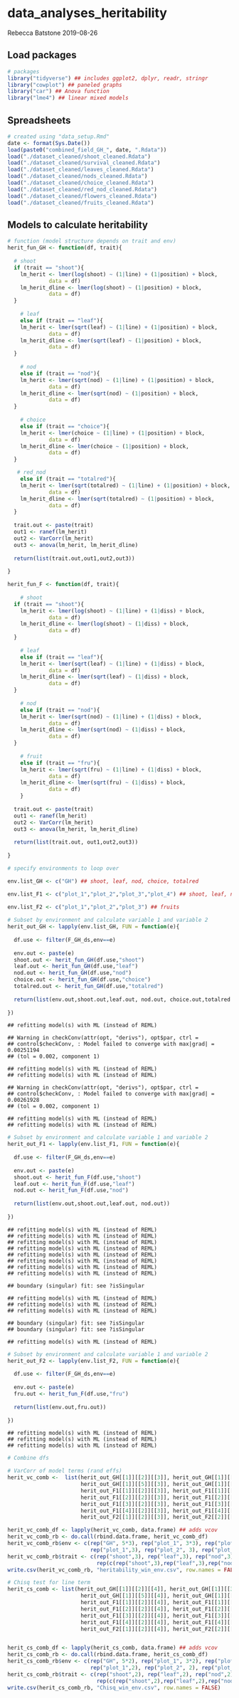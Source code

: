 data\_analyses\_heritability
================
Rebecca Batstone
2019-08-26

Load packages
-------------

``` r
# packages
library("tidyverse") ## includes ggplot2, dplyr, readr, stringr
library("cowplot") ## paneled graphs
library("car") ## Anova function
library("lme4") ## linear mixed models
```

Spreadsheets
------------

``` r
# created using "data_setup.Rmd"
date <- format(Sys.Date())
load(paste0("combined_field_GH_", date, ".Rdata"))
load("./dataset_cleaned/shoot_cleaned.Rdata")
load("./dataset_cleaned/survival_cleaned.Rdata")
load("./dataset_cleaned/leaves_cleaned.Rdata")
load("./dataset_cleaned/nods_cleaned.Rdata")
load("./dataset_cleaned/choice_cleaned.Rdata")
load("./dataset_cleaned/red_nod_cleaned.Rdata")
load("./dataset_cleaned/flowers_cleaned.Rdata")
load("./dataset_cleaned/fruits_cleaned.Rdata")
```

Models to calculate heritability
--------------------------------

``` r
# function (model structure depends on trait and env)
herit_fun_GH <- function(df, trait){
  
  # shoot
  if (trait == "shoot"){
    lm_herit <- lmer(log(shoot) ~ (1|line) + (1|position) + block,
             data = df)
    lm_herit_dline <- lmer(log(shoot) ~ (1|position) + block,
             data = df)
  }
  
    # leaf
    else if (trait == "leaf"){
    lm_herit <- lmer(sqrt(leaf) ~ (1|line) + (1|position) + block,
             data = df)
    lm_herit_dline <- lmer(sqrt(leaf) ~ (1|position) + block,
             data = df)
  }
  
    # nod
    else if (trait == "nod"){
    lm_herit <- lmer(sqrt(nod) ~ (1|line) + (1|position) + block,
             data = df)
    lm_herit_dline <- lmer(sqrt(nod) ~ (1|position) + block,
             data = df)
  }
  
    # choice
    else if (trait == "choice"){
    lm_herit <- lmer(choice ~ (1|line) + (1|position) + block,
             data = df)
    lm_herit_dline <- lmer(choice ~ (1|position) + block,
             data = df)
  }

   # red_nod
    else if (trait == "totalred"){
    lm_herit <- lmer(sqrt(totalred) ~ (1|line) + (1|position) + block,
             data = df)
    lm_herit_dline <- lmer(sqrt(totalred) ~ (1|position) + block,
             data = df)
  }
  
  trait.out <- paste(trait)
  out1 <- ranef(lm_herit)
  out2 <- VarCorr(lm_herit)
  out3 <- anova(lm_herit, lm_herit_dline)
  
  return(list(trait.out,out1,out2,out3))
  
}

herit_fun_F <- function(df, trait){
  
    # shoot
  if (trait == "shoot"){
    lm_herit <- lmer(log(shoot) ~ (1|line) + (1|diss) + block,
             data = df)
    lm_herit_dline <- lmer(log(shoot) ~ (1|diss) + block,
             data = df)
  }
  
    # leaf
    else if (trait == "leaf"){
    lm_herit <- lmer(sqrt(leaf) ~ (1|line) + (1|diss) + block,
             data = df)
    lm_herit_dline <- lmer(sqrt(leaf) ~ (1|diss) + block,
             data = df)
  }
  
    # nod
    else if (trait == "nod"){
    lm_herit <- lmer(sqrt(nod) ~ (1|line) + (1|diss) + block,
             data = df)
    lm_herit_dline <- lmer(sqrt(nod) ~ (1|diss) + block,
             data = df)
  }
  
    # fruit
    else if (trait == "fru"){
    lm_herit <- lmer(sqrt(fru) ~ (1|line) + (1|diss) + block,
             data = df)
    lm_herit_dline <- lmer(sqrt(fru) ~ (1|diss) + block,
             data = df)
    }
  
  trait.out <- paste(trait)
  out1 <- ranef(lm_herit)
  out2 <- VarCorr(lm_herit)
  out3 <- anova(lm_herit, lm_herit_dline)
  
  return(list(trait.out, out1,out2,out3))
  
}

# specify environments to loop over

env.list_GH <- c("GH") ## shoot, leaf, nod, choice, totalred

env.list_F1 <- c("plot_1","plot_2","plot_3","plot_4") ## shoot, leaf, nod
  
env.list_F2 <- c("plot_1","plot_2","plot_3") ## fruits

# Subset by environment and calculate variable 1 and variable 2
herit_out_GH <- lapply(env.list_GH, FUN = function(e){
  
  df.use <- filter(F_GH_ds,env==e)
  
  env.out <- paste(e)
  shoot.out <- herit_fun_GH(df.use,"shoot")
  leaf.out <- herit_fun_GH(df.use,"leaf")
  nod.out <- herit_fun_GH(df.use,"nod")
  choice.out <- herit_fun_GH(df.use,"choice")
  totalred.out <- herit_fun_GH(df.use,"totalred")
  
  return(list(env.out,shoot.out,leaf.out, nod.out, choice.out,totalred.out))
  
})
```

    ## refitting model(s) with ML (instead of REML)

    ## Warning in checkConv(attr(opt, "derivs"), opt$par, ctrl =
    ## control$checkConv, : Model failed to converge with max|grad| = 0.00251194
    ## (tol = 0.002, component 1)

    ## refitting model(s) with ML (instead of REML)
    ## refitting model(s) with ML (instead of REML)

    ## Warning in checkConv(attr(opt, "derivs"), opt$par, ctrl =
    ## control$checkConv, : Model failed to converge with max|grad| = 0.00261928
    ## (tol = 0.002, component 1)

    ## refitting model(s) with ML (instead of REML)
    ## refitting model(s) with ML (instead of REML)

``` r
# Subset by environment and calculate variable 1 and variable 2
herit_out_F1 <- lapply(env.list_F1, FUN = function(e){
  
  df.use <- filter(F_GH_ds,env==e)
  
  env.out <- paste(e)
  shoot.out <- herit_fun_F(df.use,"shoot")
  leaf.out <- herit_fun_F(df.use,"leaf")
  nod.out <- herit_fun_F(df.use,"nod")
  
  return(list(env.out,shoot.out,leaf.out, nod.out))
  
})
```

    ## refitting model(s) with ML (instead of REML)
    ## refitting model(s) with ML (instead of REML)
    ## refitting model(s) with ML (instead of REML)
    ## refitting model(s) with ML (instead of REML)
    ## refitting model(s) with ML (instead of REML)
    ## refitting model(s) with ML (instead of REML)
    ## refitting model(s) with ML (instead of REML)
    ## refitting model(s) with ML (instead of REML)

    ## boundary (singular) fit: see ?isSingular

    ## refitting model(s) with ML (instead of REML)
    ## refitting model(s) with ML (instead of REML)
    ## refitting model(s) with ML (instead of REML)

    ## boundary (singular) fit: see ?isSingular
    ## boundary (singular) fit: see ?isSingular

    ## refitting model(s) with ML (instead of REML)

``` r
# Subset by environment and calculate variable 1 and variable 2
herit_out_F2 <- lapply(env.list_F2, FUN = function(e){
  
  df.use <- filter(F_GH_ds,env==e)
  
  env.out <- paste(e)
  fru.out <- herit_fun_F(df.use,"fru")
  
  return(list(env.out,fru.out))
  
})
```

    ## refitting model(s) with ML (instead of REML)
    ## refitting model(s) with ML (instead of REML)
    ## refitting model(s) with ML (instead of REML)

``` r
# Combine dfs

# VarCorr of model terms (rand effs)
herit_vc_comb <-  list(herit_out_GH[[1]][[2]][[3]], herit_out_GH[[1]][[3]][[3]], herit_out_GH[[1]][[4]][[3]],
                       herit_out_GH[[1]][[5]][[3]], herit_out_GH[[1]][[6]][[3]], ## GH only
                       herit_out_F1[[1]][[2]][[3]], herit_out_F1[[1]][[3]][[3]], herit_out_F1[[1]][[4]][[3]], ## p1
                       herit_out_F1[[2]][[2]][[3]], herit_out_F1[[2]][[3]][[3]], herit_out_F1[[2]][[4]][[3]], ## p2
                       herit_out_F1[[3]][[2]][[3]], herit_out_F1[[3]][[3]][[3]], herit_out_F1[[3]][[4]][[3]], ## p3
                       herit_out_F1[[4]][[2]][[3]], herit_out_F1[[4]][[3]][[3]], herit_out_F1[[4]][[4]][[3]], ## p4
                       herit_out_F2[[1]][[2]][[3]], herit_out_F2[[2]][[2]][[3]], herit_out_F2[[3]][[2]][[3]]) ## fruit

herit_vc_comb_df <- lapply(herit_vc_comb, data.frame) ## adds vcov
herit_vc_comb_rb <- do.call(rbind.data.frame, herit_vc_comb_df)
herit_vc_comb_rb$env <- c(rep("GH", 5*3), rep("plot_1", 3*3), rep("plot_2", 3*3), rep("plot_3", 3*3), rep("plot_4", 3*3),
                          rep("plot_1",3), rep("plot_2", 3), rep("plot_3",3))
herit_vc_comb_rb$trait <- c(rep("shoot",3), rep("leaf",3), rep("nod",3), rep("choice",3), rep("red_nod",3),
                            rep(c(rep("shoot",3),rep("leaf",3),rep("nod",3)), 4),rep("fruit", 3*3))
write.csv(herit_vc_comb_rb, "heritability_win_env.csv", row.names = FALSE)

# Chisq test for line term
herit_cs_comb <- list(herit_out_GH[[1]][[2]][[4]], herit_out_GH[[1]][[3]][[4]], herit_out_GH[[1]][[4]][[4]],
                       herit_out_GH[[1]][[5]][[4]], herit_out_GH[[1]][[6]][[4]], ## GH only
                       herit_out_F1[[1]][[2]][[4]], herit_out_F1[[1]][[3]][[4]], herit_out_F1[[1]][[4]][[4]], ## p1
                       herit_out_F1[[2]][[2]][[4]], herit_out_F1[[2]][[3]][[4]], herit_out_F1[[2]][[4]][[4]], ## p2
                       herit_out_F1[[3]][[2]][[4]], herit_out_F1[[3]][[3]][[4]], herit_out_F1[[3]][[4]][[4]], ## p3
                       herit_out_F1[[4]][[2]][[4]], herit_out_F1[[4]][[3]][[4]], herit_out_F1[[4]][[4]][[4]], ## p4
                       herit_out_F2[[1]][[2]][[4]], herit_out_F2[[2]][[2]][[4]], herit_out_F2[[3]][[2]][[4]]) ## fruit


herit_cs_comb_df <- lapply(herit_cs_comb, data.frame) ## adds vcov
herit_cs_comb_rb <- do.call(rbind.data.frame, herit_cs_comb_df)
herit_cs_comb_rb$env <- c(rep("GH", 5*2), rep("plot_1", 3*2), rep("plot_2", 3*2), rep("plot_3", 3*2), rep("plot_4", 3*2),
                          rep("plot_1",2), rep("plot_2", 2), rep("plot_3",2))
herit_cs_comb_rb$trait <- c(rep("shoot",2), rep("leaf",2), rep("nod",2), rep("choice",2), rep("red_nod",2),
                            rep(c(rep("shoot",2),rep("leaf",2),rep("nod",2)), 4),rep("fruit", 3*2))
write.csv(herit_cs_comb_rb, "Chisq_win_env.csv", row.names = FALSE)
```
